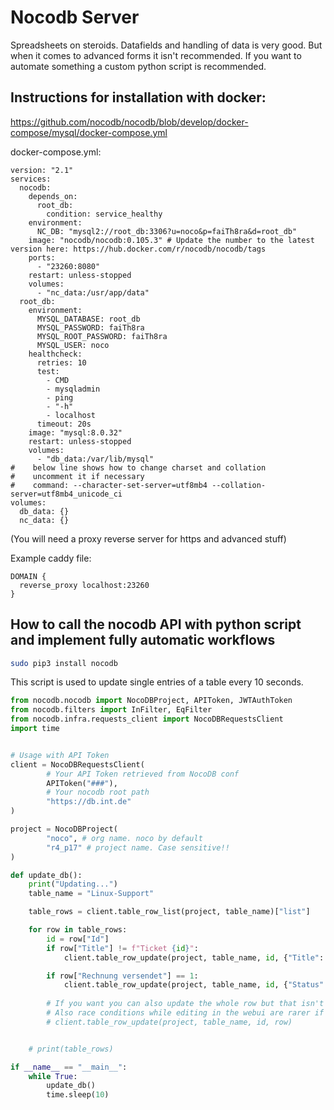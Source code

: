 # Nocodb Server
Spreadsheets on steroids. Datafields and handling of data is very good. But when it comes to advanced forms it isn't recommended. If you want to automate something a custom python script is recommended.

## Instructions for installation with docker:
<https://github.com/nocodb/nocodb/blob/develop/docker-compose/mysql/docker-compose.yml>

docker-compose.yml:

```docker-compose
version: "2.1"
services: 
  nocodb: 
    depends_on: 
      root_db: 
        condition: service_healthy
    environment: 
      NC_DB: "mysql2://root_db:3306?u=noco&p=faiTh8ra&d=root_db"
    image: "nocodb/nocodb:0.105.3" # Update the number to the latest version here: https://hub.docker.com/r/nocodb/nocodb/tags
    ports: 
      - "23260:8080"
    restart: unless-stopped
    volumes: 
      - "nc_data:/usr/app/data"
  root_db: 
    environment: 
      MYSQL_DATABASE: root_db
      MYSQL_PASSWORD: faiTh8ra
      MYSQL_ROOT_PASSWORD: faiTh8ra
      MYSQL_USER: noco
    healthcheck: 
      retries: 10
      test: 
        - CMD
        - mysqladmin
        - ping
        - "-h"
        - localhost
      timeout: 20s
    image: "mysql:8.0.32"
    restart: unless-stopped
    volumes: 
      - "db_data:/var/lib/mysql"
#    below line shows how to change charset and collation
#    uncomment it if necessary
#    command: --character-set-server=utf8mb4 --collation-server=utf8mb4_unicode_ci
volumes: 
  db_data: {}
  nc_data: {}
```

(You will need a proxy reverse server for https and advanced stuff)

Example caddy file:
```
DOMAIN {
  reverse_proxy localhost:23260
}
```



## How to call the nocodb API with python script and implement fully automatic workflows
```bash
sudo pip3 install nocodb
```
This script is used to update single entries of a table every 10 seconds.
```python
from nocodb.nocodb import NocoDBProject, APIToken, JWTAuthToken
from nocodb.filters import InFilter, EqFilter
from nocodb.infra.requests_client import NocoDBRequestsClient
import time


# Usage with API Token
client = NocoDBRequestsClient(
        # Your API Token retrieved from NocoDB conf
        APIToken("###"),
        # Your nocodb root path
        "https://db.int.de"
)

project = NocoDBProject(
        "noco", # org name. noco by default
        "r4_p17" # project name. Case sensitive!!
)

def update_db():
    print("Updating...")
    table_name = "Linux-Support"

    table_rows = client.table_row_list(project, table_name)["list"]

    for row in table_rows:
        id = row["Id"]
        if row["Title"] != f"Ticket {id}":
            client.table_row_update(project, table_name, id, {"Title": f"Ticket {id}"})

        if row["Rechnung versendet"] == 1:
            client.table_row_update(project, table_name, id, {"Status": "Erledigt"})
        
        # If you want you can also update the whole row but that isn't recommended because of too many unrequired api calls on big datasets
        # Also race conditions while editing in the webui are rarer if you don't use the line underneath
        # client.table_row_update(project, table_name, id, row)


    # print(table_rows)

if __name__ == "__main__":
    while True:
        update_db()
        time.sleep(10)
```
